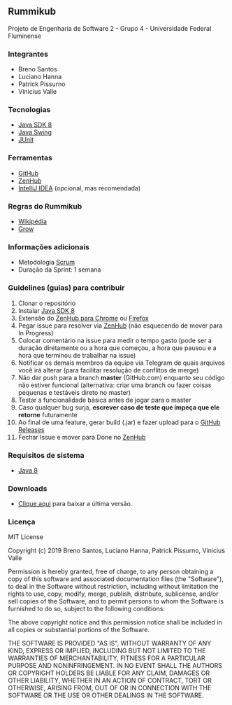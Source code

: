 ## Rummikub
Projeto de Engenharia de Software 2 - Grupo 4 - Universidade Federal Fluminense

### Integrantes
- Breno Santos
- Luciano Hanna
- Patrick Pissurno
- Vinicius Valle

### Tecnologias
- [Java SDK 8](https://www.oracle.com/technetwork/java/javase/downloads/jdk8-downloads-2133151.html)
- [Java Swing](https://www.guru99.com/java-swing-gui.html)
- [JUnit](https://www.tutorialspoint.com/junit/)

### Ferramentas
- [GitHub](https://github.com/)
- [ZenHub](https://www.zenhub.com/)
- [IntelliJ IDEA](https://www.jetbrains.com/idea/) (opcional, mas recomendada)

### Regras do Rummikub
- [Wikipédia](https://pt.wikipedia.org/wiki/Rummikub)
- [Grow](http://www.growgames.com.br/Content/Files/Grow_Rummikub_Regras.pdf)

### Informações adicionais
- Metodologia [Scrum](https://www.desenvolvimentoagil.com.br/scrum/)
- Duração da Sprint: 1 semana

### Guidelines (guias) para contribuir
1. Clonar o repositório
2. Instalar [Java SDK 8](https://www.oracle.com/technetwork/java/javase/downloads/jdk8-downloads-2133151.html)
3. Extensão do [ZenHub para Chrome](https://chrome.google.com/webstore/detail/zenhub-for-github/ogcgkffhplmphkaahpmffcafajaocjbd?hl=en-US) ou [Firefox](https://www.zenhub.com/extension)
4. Pegar issue para resolver via [ZenHub](https://www.zenhub.com/) (não esquecendo de mover para In Progress)
5. Colocar comentário na issue para medir o tempo gasto (pode ser a duração diretamente ou a hora que começou, a hora que pausou e a hora que terminou de trabalhar na issue)
6. Notificar os demais membros da equipe via Telegram de quais arquivos você irá alterar (para facilitar resolução de conflitos de merge)
7. Não dar push para a branch **master** (GitHub.com) enquanto seu código não estiver funcional (alternativa: criar uma branch ou fazer coisas pequenas e testáveis direto no master)
8. Testar a funcionalidade básica antes de jogar para o master
9. Caso qualquer bug surja, **escrever caso de teste que impeça que ele retorne** futuramente
10. Ao final de uma feature, gerar build (.jar) e fazer upload para o [GitHub Releases](https://github.com/patrickpissurno/rummikub/releases)
11. Fechar Issue e mover para Done no [ZenHub](https://www.zenhub.com/)

### Requisitos de sistema
- [Java 8](https://www.oracle.com/technetwork/java/javase/downloads/jre8-downloads-2133155.html)

### Downloads
- [Clique aqui](https://github.com/patrickpissurno/rummikub/releases) para baixar a última versão.

### Licença
MIT License

Copyright (c) 2019 Breno Santos, Luciano Hanna, Patrick Pissurno, Vinicius Valle

Permission is hereby granted, free of charge, to any person obtaining a copy
of this software and associated documentation files (the "Software"), to deal
in the Software without restriction, including without limitation the rights
to use, copy, modify, merge, publish, distribute, sublicense, and/or sell
copies of the Software, and to permit persons to whom the Software is
furnished to do so, subject to the following conditions:

The above copyright notice and this permission notice shall be included in all
copies or substantial portions of the Software.

THE SOFTWARE IS PROVIDED "AS IS", WITHOUT WARRANTY OF ANY KIND, EXPRESS OR
IMPLIED, INCLUDING BUT NOT LIMITED TO THE WARRANTIES OF MERCHANTABILITY,
FITNESS FOR A PARTICULAR PURPOSE AND NONINFRINGEMENT. IN NO EVENT SHALL THE
AUTHORS OR COPYRIGHT HOLDERS BE LIABLE FOR ANY CLAIM, DAMAGES OR OTHER
LIABILITY, WHETHER IN AN ACTION OF CONTRACT, TORT OR OTHERWISE, ARISING FROM,
OUT OF OR IN CONNECTION WITH THE SOFTWARE OR THE USE OR OTHER DEALINGS IN THE
SOFTWARE.
